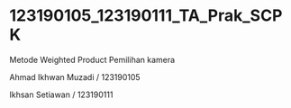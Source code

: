 # 123190105_123190111_TA_Prak_SCPK

Metode Weighted Product Pemilihan kamera

Ahmad Ikhwan Muzadi / 123190105

Ikhsan Setiawan / 123190111
